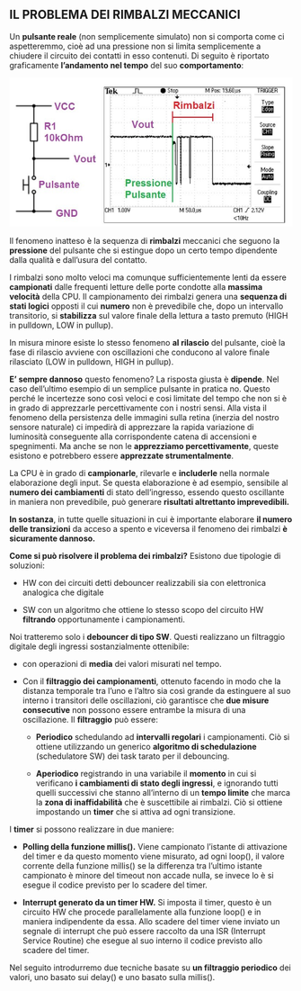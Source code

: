 


## **IL PROBLEMA DEI RIMBALZI MECCANICI**

Un **pulsante reale** (non semplicemente simulato) non si comporta come ci aspetteremmo, cioè ad una pressione non si limita semplicemente a chiudere il circuito dei contatti in esso contenuti. Di seguito è riportato graficamente **l’andamento nel tempo** del suo **comportamento**:

![rimbalzi](rimbalzi.jpg)

Il fenomeno inatteso è la sequenza di **rimbalzi** meccanici che seguono la **pressione** del pulsante che si estingue dopo un certo tempo dipendente dalla qualità e dall’usura del contatto.

I rimbalzi sono molto veloci ma comunque sufficientemente lenti da essere **campionati** dalle frequenti letture delle porte condotte alla **massima velocità** della CPU. Il campionamento dei rimbalzi genera una **sequenza di stati logici** opposti il cui **numero** non è prevedibile che, dopo un intervallo transitorio, si **stabilizza** sul valore finale della lettura a tasto premuto (HIGH in pulldown, LOW in pullup).

In misura minore esiste lo stesso fenomeno **al rilascio** del pulsante, cioè la fase di rilascio avviene con oscillazioni che conducono al valore finale rilasciato (LOW in pulldown, HIGH in pullup).

**E’ sempre dannoso** questo fenomeno? La risposta giusta è **dipende**. Nel caso dell’ultimo esempio di un semplice pulsante in pratica no. Questo perché le incertezze sono così veloci e cosi limitate del tempo che non si è in grado di apprezzarle percettivamente con i nostri sensi. Alla vista il fenomeno della persistenza delle immagini sulla retina (inerzia del nostro sensore naturale) ci impedirà di apprezzare la rapida variazione di luminosità conseguente alla corrispondente catena di accensioni e spegnimenti. Ma anche se non le **apprezziamo percettivamente**, queste esistono e potrebbero essere **apprezzate strumentalmente**.

La CPU è in grado di **campionarle**, rilevarle e **includerle** nella normale elaborazione degli input. Se questa elaborazione è ad esempio, sensibile al **numero dei cambiamenti** di stato dell’ingresso, essendo questo oscillante in maniera non prevedibile, può generare **risultati altrettanto imprevedibili.**

**In sostanza**, in tutte quelle situazioni in cui è importante elaborare **il numero delle transizioni** da acceso a spento e viceversa il fenomeno dei rimbalzi **è sicuramente dannoso.**

**Come si può risolvere il problema dei rimbalzi?** Esistono due tipologie di soluzioni:

- HW con dei circuiti detti debouncer realizzabili sia con elettronica analogica che digitale

- SW con un algoritmo che ottiene lo stesso scopo del circuito HW **filtrando** opportunamente i campionamenti.

Noi tratteremo solo i **debouncer di tipo SW**. Questi realizzano un filtraggio digitale degli ingressi sostanzialmente ottenibile:

- con operazioni di **media** dei valori misurati nel tempo.

- Con il **filtraggio dei campionamenti**, ottenuto facendo in modo che la distanza temporale tra l’uno e l’altro sia così grande da estinguere al suo interno i transitori delle oscillazioni, ciò garantisce che **due misure consecutive** non possono essere entrambe la misura di una oscillazione. Il **filtraggio** può essere:

  - **Periodico** schedulando ad **intervalli regolari** i campionamenti. Ciò si ottiene utilizzando un generico **algoritmo di schedulazione** (schedulatore SW) dei task tarato per il debouncing.



  - **Aperiodico** registrando in una variabile il **momento** in cui si verificano **i cambiamenti di stato degli ingressi**, e ignorando tutti quelli successivi che stanno all’interno di un **tempo limite** che marca la **zona di inaffidabilità** che è suscettibile ai rimbalzi. Ciò si ottiene impostando un **timer** che si attiva ad ogni transizione.

I **timer** si possono realizzare in due maniere:

- **Polling della funzione millis().** Viene campionato l’istante di attivazione del timer e da questo momento viene misurato, ad ogni loop(), il valore corrente della funzione millis() se la differenza tra l’ultimo istante campionato è minore del timeout non accade nulla, se invece lo è si esegue il codice previsto per lo scadere del timer.

- **Interrupt generato da un timer HW.** Si imposta il timer, questo è un circuito HW che procede parallelamente alla funzione loop() e in maniera indipendente da essa. Allo scadere del timer viene inviato un segnale di interrupt che può essere raccolto da una ISR (Interrupt Service Routine) che esegue al suo interno il codice previsto allo scadere del timer.

Nel seguito introdurremo due tecniche basate su **un filtraggio periodico** dei valori, uno basato sui delay() e uno basato sulla millis().
<!--stackedit_data:
eyJoaXN0b3J5IjpbLTQ1NjA3MTE1M119
-->